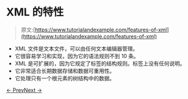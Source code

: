 # XML 的特性

> 原文:[https://www.tutorialandexample.com/features-of-xml](https://www.tutorialandexample.com/features-of-xml)

*   XML 文件是文本文件，可以由任何文本编辑器管理。
*   它很容易学习和实现，因为它的语法规则不到 10 条。
*   XML 是可扩展的，因为它规定了标签的结构规则。标签上没有任何说明。
*   它非常适合长期数据存储和数据可重用性。
*   它处理只有一个根元素的树结构中的数据。

[← Prev](https://www.tutorialandexample.com/xml-tutorial/)[Next →](https://www.tutorialandexample.com/html-vs-xml)